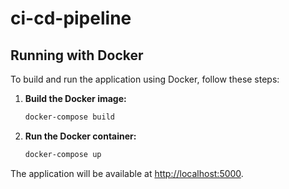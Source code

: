 # ci-cd-pipeline

## Running with Docker

To build and run the application using Docker, follow these steps:

1.  **Build the Docker image:**
    ```bash
    docker-compose build
    ```

2.  **Run the Docker container:**
    ```bash
    docker-compose up
    ```

The application will be available at [http://localhost:5000](http://localhost:5000).
